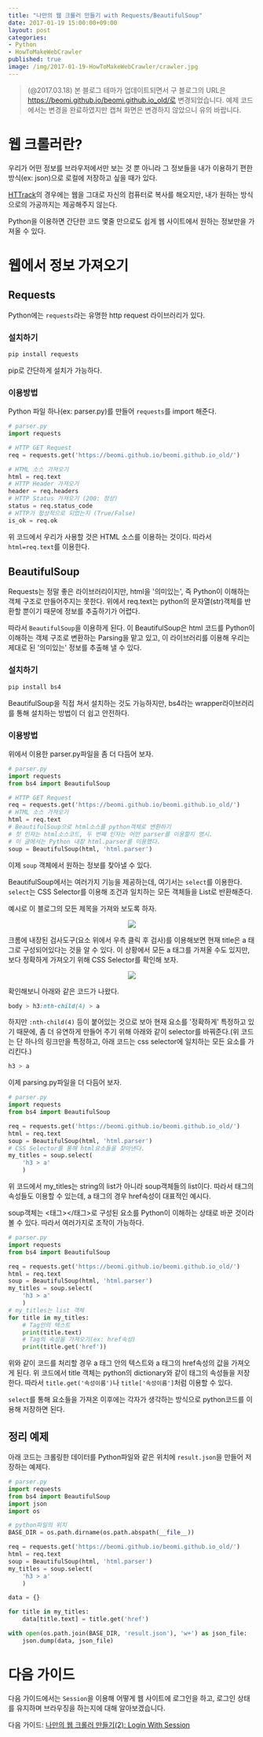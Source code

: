 ```yaml
---
title: "나만의 웹 크롤러 만들기 with Requests/BeautifulSoup"
date: 2017-01-19 15:00:00+09:00
layout: post
categories:
- Python
- HowToMakeWebCrawler
published: true
image: /img/2017-01-19-HowToMakeWebCrawler/crawler.jpg
---
```


> (@2017.03.18) 본 블로그 테마가 업데이트되면서 구 블로그의 URL은 https://beomi.github.io/beomi.github.io_old/로 변경되었습니다. 예제 코드에서는 변경을 완료하였지만 캡쳐 화면은 변경하지 않았으니 유의 바랍니다.

# 웹 크롤러란?

우리가 어떤 정보를 브라우저에서만 보는 것 뿐 아니라 그 정보들을 내가 이용하기 편한 방식(ex: json)으로 로컬에 저장하고 싶을 때가 있다.

[HTTrack](https://www.httrack.com/)의 경우에는 웹을 그대로 자신의 컴퓨터로 복사를 해오지만, 내가 원하는 방식으로의 가공까지는 제공해주지 않는다.

Python을 이용하면 간단한 코드 몇줄 만으로도 쉽게 웹 사이트에서 원하는 정보만을 가져올 수 있다.

# 웹에서 정보 가져오기

## Requests

Python에는 `requests`라는 유명한 http request 라이브러리가 있다.

### 설치하기

```sh
pip install requests
```

pip로 간단하게 설치가 가능하다.

### 이용방법

Python 파일 하나(ex: parser.py)를 만들어 `requests`를 import 해준다.

```py
# parser.py
import requests

# HTTP GET Request
req = requests.get('https://beomi.github.io/beomi.github.io_old/')

# HTML 소스 가져오기
html = req.text
# HTTP Header 가져오기
header = req.headers
# HTTP Status 가져오기 (200: 정상)
status = req.status_code
# HTTP가 정상적으로 되었는지 (True/False)
is_ok = req.ok
```

위 코드에서 우리가 사용할 것은 HTML 소스를 이용하는 것이다. 따라서 `html=req.text`를 이용한다.

## BeautifulSoup

Requests는 정말 좋은 라이브러리이지만, html을 '의미있는', 즉 Python이 이해하는 객체 구조로 만들어주지는 못한다. 위에서 req.text는 python의 문자열(str)객체를 반환할 뿐이기 때문에 정보를 추출하기가 어렵다.

따라서 `BeautifulSoup`을 이용하게 된다. 이 BeautifulSoup은 html 코드를 Python이 이해하는 객체 구조로 변환하는 Parsing을 맡고 있고, 이 라이브러리를 이용해 우리는 제대로 된 '의미있는' 정보를 추출해 낼 수 있다.

### 설치하기

```sh
pip install bs4
```

BeautifulSoup을 직접 쳐서 설치하는 것도 가능하지만, bs4라는 wrapper라이브러리를 통해 설치하는 방법이 더 쉽고 안전하다.

### 이용방법

위에서 이용한 parser.py파일을 좀 더 다듬어 보자.

```py
# parser.py
import requests
from bs4 import BeautifulSoup

# HTTP GET Request
req = requests.get('https://beomi.github.io/beomi.github.io_old/')
# HTML 소스 가져오기
html = req.text
# BeautifulSoup으로 html소스를 python객체로 변환하기
# 첫 인자는 html소스코드, 두 번째 인자는 어떤 parser를 이용할지 명시.
# 이 글에서는 Python 내장 html.parser를 이용했다.
soup = BeautifulSoup(html, 'html.parser')
```

이제 `soup` 객체에서 원하는 정보를 찾아낼 수 있다.

BeautifulSoup에서는 여러가지 기능을 제공하는데, 여기서는 `select`를 이용한다. `select`는 CSS Selector를 이용해 조건과 일치하는 모든 객체들을 List로 반환해준다.

예시로 이 블로그의 모든 제목을 가져와 보도록 하자.

<p align="center">
<img src="/img/2017-01-19-HowToMakeWebCrawler/blog_page.png"/>
</p>

크롬에 내장된 검사도구(요소 위에서 우측 클릭 후 검사)를 이용해보면 현재 title은 a 태그로 구성되어있다는 것을 알 수 있다. 이 상황에서 모든 a 태그를 가져올 수도 있지만, 보다 정확하게 가져오기 위해 CSS Selector를 확인해 보자.

<p align="center">
<img src="/img/2017-01-19-HowToMakeWebCrawler/blog_css_selector.png"/>
</p>

확인해보니 아래와 같은 코드가 나왔다.

```css
body > h3:nth-child(4) > a
```

하지만 `:nth-child(4)` 등이 붙어있는 것으로 보아 현재 요소를 '정확하게' 특정하고 있기 때문에, 좀 더 유연하게 만들어 주기 위해 아래와 같이 selector를 바꿔준다.(위 코드는 단 하나의 링크만을 특정하고, 아래 코드는 css selector에 일치하는 모든 요소를 가리킨다.)

```css
h3 > a
```

이제 parsing.py파일을 더 다듬어 보자.

```py
# parser.py
import requests
from bs4 import BeautifulSoup

req = requests.get('https://beomi.github.io/beomi.github.io_old/')
html = req.text
soup = BeautifulSoup(html, 'html.parser')
# CSS Selector를 통해 html요소들을 찾아낸다.
my_titles = soup.select(
    'h3 > a'
    )
```

위 코드에서 my_titles는 string의 list가 아니라 soup객체들의 list이다. 따라서 태그의 속성들도 이용할 수 있는데, a 태그의 경우 href속성이 대표적인 예시다.

soup객체는 <태그></태그>로 구성된 요소를 Python이 이해하는 상태로 바꾼 것이라 볼 수 있다. 따라서 여러가지로 조작이 가능하다.

```py
# parser.py
import requests
from bs4 import BeautifulSoup

req = requests.get('https://beomi.github.io/beomi.github.io_old/')
html = req.text
soup = BeautifulSoup(html, 'html.parser')
my_titles = soup.select(
    'h3 > a'
    )
# my_titles는 list 객체
for title in my_titles:
    # Tag안의 텍스트
    print(title.text)
    # Tag의 속성을 가져오기(ex: href속성)
    print(title.get('href'))
```

위와 같이 코드를 처리할 경우 a 태그 안의 텍스트와 a 태그의 href속성의 값을 가져오게 된다. 위 코드에서 title 객체는 python의 dictionary와 같이 태그의 속성들을 저장한다. 따라서 `title.get('속성이름')`나 `title['속성이름']`처럼 이용할 수 있다.

`select`를 통해 요소들을 가져온 이후에는 각자가 생각하는 방식으로 python코드를 이용해 저장하면 된다.

## 정리 예제

아래 코드는 크롤링한 데이터를 Python파일와 같은 위치에 `result.json`을 만들어 저장하는 예제다.

```py
# parser.py
import requests
from bs4 import BeautifulSoup
import json
import os

# python파일의 위치
BASE_DIR = os.path.dirname(os.path.abspath(__file__))

req = requests.get('https://beomi.github.io/beomi.github.io_old/')
html = req.text
soup = BeautifulSoup(html, 'html.parser')
my_titles = soup.select(
    'h3 > a'
    )

data = {}

for title in my_titles:
    data[title.text] = title.get('href')

with open(os.path.join(BASE_DIR, 'result.json'), 'w+') as json_file:
    json.dump(data, json_file)
```

# 다음 가이드

다음 가이드에서는 `Session`을 이용해 어떻게 웹 사이트에 로그인을 하고, 로그인 상태를 유지하며 브라우징을 하는지에 대해 알아보겠습니다.

다음 가이드: [나만의 웹 크롤러 만들기(2): Login With Session](/2017/01/20/HowToMakeWebCrawler-With-Login/)